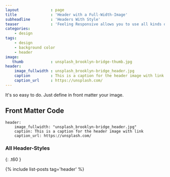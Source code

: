 ```yaml
---
layout              : page
title               : 'Header with a Full-Width-Image'
subheadline         : 'Headers With Style'
teaser              : 'Feeling Responsive allows you to use all kinds of headers. This example shows a header with a <em>full-width-image</em>.'
categories:
    - design
tags:
    - design
    - background color
    - header
image:
   thumb            : unsplash_brooklyn-bridge-thumb.jpg
header:
    image_fullwidth : unsplash_brooklyn-bridge_header.jpg
    caption         : This is a caption for the header image with link
    caption_url     : https://unsplash.com/
---
```

It's so easy to do. Just define in front matter your image.
<!--more-->

## Front Matter Code

~~~
header:
    image_fullwidth: "unsplash_brooklyn-bridge_header.jpg"
    caption: This is a caption for the header image with link
    caption_url: https://unsplash.com/
~~~



### All Header-Styles 
{: .t60 }

{% include list-posts tag='header' %}
